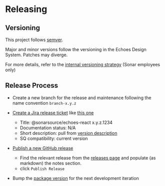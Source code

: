 # Releasing

## Versioning

This project follows [semver](https://semver.org/).

Major and minor versions follow the versioning in the Echoes Design System. Patches may diverge.

For more details, refer to the [internal versioning strategy](https://docs.google.com/document/d/1JkzJVFBN3MPl-uBDgddICfdFf4kXPaRBa6XqaJV0F5U) (Sonar employees only)

## Release Process

- Create a new branch for the release and maintenance following the name convention `branch-x.y.z`

- [Create a Jira release ticket](https://jira.sonarsource.com/projects/REL) like [this one](https://sonarsource.atlassian.net/browse/REL-PLACEHOLDER)

  - Title: @sonarsource/echoes-react x.y.z.1234
  - Documentation status: N/A
  - Short description: pull from [version description](https://sonarsource.atlassian.net/projects/DS/versions/15439/tab/release-report-all-issues)
  - SQ compatibility: current version

- [Publish a new GitHub release](https://github.com/SonarSource/echoes-react/releases/new)

  - Find the relevant release from the [releases page](https://sonarsource.atlassian.net/projects/DS?selectedItem=com.atlassian.jira.jira-projects-plugin%3Arelease-page) and populate (as markdown) the notes section.
  - click `Publish Release`

- Bump the [package version](https://github.com/SonarSource/echoes-react/blob/main/package.json#L3) for the next development iteration
